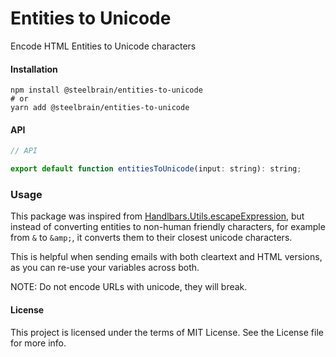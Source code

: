 # Entities to Unicode

Encode HTML Entities to Unicode characters

#### Installation

```
npm install @steelbrain/entities-to-unicode
# or
yarn add @steelbrain/entities-to-unicode
```

#### API

```js
// API

export default function entitiesToUnicode(input: string): string;
```

### Usage

This package was inspired from [Handlbars.Utils.escapeExpression][inspiration], but instead of converting entities to non-human friendly characters, for example from `&` to `&amp;`, it converts them to their closest unicode characters.

This is helpful when sending emails with both cleartext and HTML versions, as you can re-use your variables across both.

NOTE: Do not encode URLs with unicode, they will break.

#### License

This project is licensed under the terms of MIT License. See the License file for more info.

[inspiration]: https://github.com/handlebars-lang/handlebars.js/blob/6790c080c641ef2b44e663800e1794fae180977a/lib/handlebars/utils.js#L70
